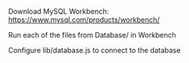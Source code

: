 Download MySQL Workbench: https://www.mysql.com/products/workbench/

Run each of the files from Database/ in Workbench

Configure lib/database.js to connect to the database
